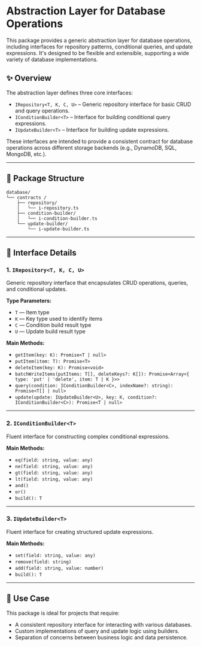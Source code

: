 # Abstraction Layer for Database Operations

This package provides a generic abstraction layer for database operations, including interfaces for repository patterns, conditional queries, and update expressions. It's designed to be flexible and extensible, supporting a wide variety of database implementations.

## ✨ Overview

The abstraction layer defines three core interfaces:

- `IRepository<T, K, C, U>` – Generic repository interface for basic CRUD and query operations.
- `IConditionBuilder<T>` – Interface for building conditional query expressions.
- `IUpdateBuilder<T>` – Interface for building update expressions.

These interfaces are intended to provide a consistent contract for database operations across different storage backends (e.g., DynamoDB, SQL, MongoDB, etc.).

---

## 📁 Package Structure

```
database/
└── contracts /
    ├── repository/
    │   └── i-repository.ts
    ├── condition-builder/
    │   └── i-condition-builder.ts
    └── update-builder/
        └── i-update-builder.ts
```

---

## 📘 Interface Details

### 1. `IRepository<T, K, C, U>`

Generic repository interface that encapsulates CRUD operations, queries, and conditional updates.

**Type Parameters:**

- `T` — Item type
- `K` — Key type used to identify items
- `C` — Condition build result type
- `U` — Update build result type

**Main Methods:**

- `getItem(key: K): Promise<T | null>`
- `putItem(item: T): Promise<T>`
- `deleteItem(key: K): Promise<void>`
- `batchWriteItems(putItems: T[], deleteKeys?: K[]): Promise<Array<{ type: 'put' | 'delete', item: T | K }>>`
- `query(condition: IConditionBuilder<C>, indexName?: string): Promise<T[] | null>`
- `update(update: IUpdateBuilder<U>, key: K, condition?: IConditionBuilder<C>): Promise<T | null>`

---

### 2. `IConditionBuilder<T>`

Fluent interface for constructing complex conditional expressions.

**Main Methods:**

- `eq(field: string, value: any)`
- `ne(field: string, value: any)`
- `gt(field: string, value: any)`
- `lt(field: string, value: any)`
- `and()`
- `or()`
- `build(): T`

---

### 3. `IUpdateBuilder<T>`

Fluent interface for creating structured update expressions.

**Main Methods:**

- `set(field: string, value: any)`
- `remove(field: string)`
- `add(field: string, value: number)`
- `build(): T`

---

## 🚀 Use Case

This package is ideal for projects that require:

- A consistent repository interface for interacting with various databases.
- Custom implementations of query and update logic using builders.
- Separation of concerns between business logic and data persistence.
